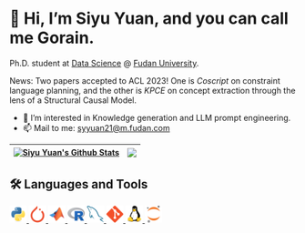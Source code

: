 # 👋 Hi, I’m Siyu Yuan, and you can call me Gorain.

Ph.D. student at [Data Science](https://sds.fudan.edu.cn/) @ [Fudan University](https://www.fudan.edu.cn/).

News: Two papers accepted to ACL 2023! One is _Coscript_ on constraint language planning, and the other is _KPCE_ on concept extraction through the lens of a Structural Causal Model.

- 🔬 I’m interested in Knowledge generation and LLM prompt engineering.
- 📫 Mail to me: syyuan21@m.fudan.com


<!-- <img src="https://komarev.com/ghpvc/?username=siyuyuan&style=flat&color=268f77" alt=""/> -->

| <a href="https://github.com/siyuyuan"><img align="center" src="https://github-readme-stats.vercel.app/api?username=siyuyuan&show_icons=true&include_all_commits=true&theme=default&hide_border=true" alt="Siyu Yuan's Github Stats" /></a> | <a href="https://github.com/siyuyuan"><img align="center" src="https://github-readme-stats.vercel.app/api/top-langs/?username=siyuyuan&theme=default&layout=compact&hide_border=true&hide=JavaScript,HTML,CSS,SCSS,Jupyter%20Notebook,PHP" /></a> |
| ------------- | ------------- |

## 🛠️ Languages and Tools

<div>
  <a href="https://www.python.org" target="_blank" rel="noreferrer">
    <img src="https://raw.githubusercontent.com/devicons/devicon/master/icons/python/python-original.svg" alt="python" width="30" height="30"/>
  </a>
  <a href="https://pytorch.org/" target="_blank" rel="noreferrer">
    <img src="https://raw.githubusercontent.com/devicons/devicon/master/icons/pytorch/pytorch-original.svg" alt="pytorch" width="30" height="30"/>
  </a>
  <a href="https://www.mathworks.com/" target="_blank" rel="noreferrer">
    <img src="https://raw.githubusercontent.com/devicons/devicon/master/icons/matlab/matlab-original.svg" alt="matlab" width="30" height="30"/>
  </a>
  <a href="https://www.r-project.org/" target="_blank" rel="noreferrer">
    <img src="https://raw.githubusercontent.com/devicons/devicon/master/icons/r/r-original.svg" alt="R" width="30" height="30"/>
  </a>
  <a href="https://www.mysql.com/" target="_blank" rel="noreferrer">
    <img src="https://raw.githubusercontent.com/devicons/devicon/master/icons/mysql/mysql-original.svg" alt="mysql" width="30" height="30"/>
  </a>
  <a href="https://git-scm.com/" target="_blank" rel="noreferrer">
    <img src="https://raw.githubusercontent.com/devicons/devicon/master/icons/git/git-original.svg" alt="git" width="30" height="30"/>
  </a>
  <a href="https://www.linux.org/" target="_blank" rel="noreferrer">
    <img src="https://raw.githubusercontent.com/devicons/devicon/master/icons/linux/linux-original.svg" alt="linux" width="30" height="30"/>
  </a>
  <a href="https://jupyter.org/" target="_blank" rel="noreferrer">
    <img src="https://raw.githubusercontent.com/devicons/devicon/master/icons/jupyter/jupyter-original.svg" alt="jupyter" width="30" height="30"/>
  </a>

</div>


<!---
#### Top Repositories


<a href="https://github.com/anuraghazra/github-readme-stats">
  <img align="center" src="https://github-readme-stats.vercel.app/api/pin/?username=anuraghazra&repo=github-readme-stats&theme=buefy" />
</a>
<a href="https://github.com/anuraghazra/anuraghazra.github.io">
  <img align="center" src="https://github-readme-stats.vercel.app/api/pin/?username=anuraghazra&repo=anuraghazra.github.io&theme=buefy" />
</a>




- 🌱 I’m currently learning ...
- 💞️ I’m looking to collaborate on ...

--->
